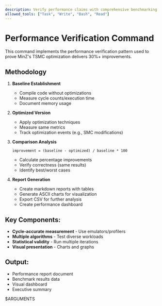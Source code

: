 ```yaml
---
description: Verify performance claims with comprehensive benchmarking
allowed_tools: ["Task", "Write", "Bash", "Read"]
---
```


# Performance Verification Command

This command implements the performance verification pattern used to prove MinZ's TSMC optimization delivers 30%+ improvements.

## Methodology

1. **Baseline Establishment**
   - Compile code without optimizations
   - Measure cycle counts/execution time
   - Document memory usage

2. **Optimized Version**
   - Apply optimization techniques
   - Measure same metrics
   - Track optimization events (e.g., SMC modifications)

3. **Comparison Analysis**
   ```
   improvement = (baseline - optimized) / baseline * 100
   ```
   - Calculate percentage improvements
   - Verify correctness (same results)
   - Identify best/worst cases

4. **Report Generation**
   - Create markdown reports with tables
   - Generate ASCII charts for visualization
   - Export CSV for further analysis
   - Create performance dashboard

## Key Components:
- **Cycle-accurate measurement** - Use emulators/profilers
- **Multiple algorithms** - Test diverse workloads
- **Statistical validity** - Run multiple iterations
- **Visual presentation** - Charts and graphs

## Output:
- Performance report document
- Benchmark results data
- Visual dashboard
- Executive summary

$ARGUMENTS